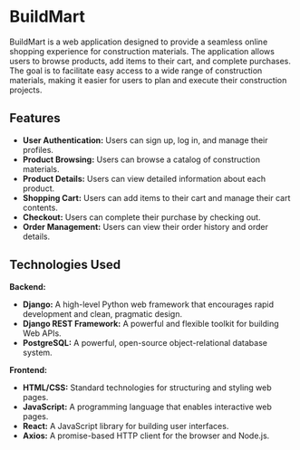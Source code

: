 # BuildMart

BuildMart is a web application designed to provide a seamless online shopping experience for construction materials. The application allows users to browse products, add items to their cart, and complete purchases. The goal is to facilitate easy access to a wide range of construction materials, making it easier for users to plan and execute their construction projects.

## Features

- **User Authentication:** Users can sign up, log in, and manage their profiles.
- **Product Browsing:** Users can browse a catalog of construction materials.
- **Product Details:** Users can view detailed information about each product.
- **Shopping Cart:** Users can add items to their cart and manage their cart contents.
- **Checkout:** Users can complete their purchase by checking out.
- **Order Management:** Users can view their order history and order details.

## Technologies Used

**Backend:**

- **Django:** A high-level Python web framework that encourages rapid development and clean, pragmatic design.
- **Django REST Framework:** A powerful and flexible toolkit for building Web APIs.
- **PostgreSQL:** A powerful, open-source object-relational database system.

**Frontend:**

- **HTML/CSS:** Standard technologies for structuring and styling web pages.
- **JavaScript:** A programming language that enables interactive web pages.
- **React:** A JavaScript library for building user interfaces.
- **Axios:** A promise-based HTTP client for the browser and Node.js.
